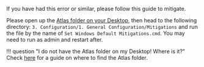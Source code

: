If you have had this error or similar, please follow this guide to mitigate.

Please open up the [Atlas folder on your Desktop](file://C:/Users/default/Desktop/Atlas), then head to the following directory: `3. Configuration/1. General Configuration/Mitigations` and run the file by the name of `Set Windows Default Mitigations.cmd`. You may need to run as admin and restart after.

!!! question "I do not have the Atlas folder on my Desktop! Where is it?"
    Check [here](atlas-folder-missing/) for a guide on where to find the Atlas folder.